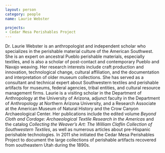 ```yaml
---
layout: person
category: people
name: Laurie Webster

projects:
- Cedar Mesa Perishables Project
---
```


Dr. Laurie Webster is an anthropologist and independent scholar who specializes in the perishable material culture of the American Southwest. She is an expert on ancestral Pueblo perishable materials, especially textiles, and is also a scholar of post-contact and contemporary Pueblo and Navajo weaving. Her research interests include craft production and innovation, technological change, cultural affiliation, and the documentation and interpretation of older museum collections. She has served as a consultant and technical expert about Southwestern textiles and perishable artifacts for museums, federal agencies, tribal entities, and cultural resource management firms. Laurie is a visiting scholar in the Department of Anthropology at the University of Arizona, adjunct faculty in the Department of Anthropology at Northern Arizona University, and a Research Associate at the American Museum of Natural History and the Crow Canyon Archaeological Center. Her publications include the edited volume *Beyond Cloth and Cordage: Archaeological Textile Research in the Americas* and the catalog *Collecting the Weaver’s Art: The William Claflin Collection of Southwestern Textiles*, as well as numerous articles about pre-Hispanic perishable technologies. In 2011 she initiated the Cedar Mesa Perishables Project to document the large collections of perishable artifacts recovered from southeastern Utah during the 1890s.